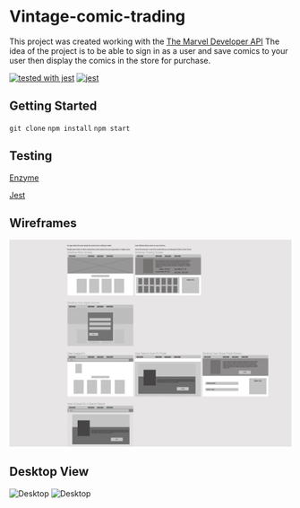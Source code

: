 # Vintage-comic-trading
This project was created working with the [The Marvel Developer API](https://developer.marvel.com/) The idea of the project is to be able to sign in as a user and save comics to your user then display the comics in the store for purchase.

[![tested with jest](https://img.shields.io/badge/tested_with-jest-99424f.svg)](https://github.com/facebook/jest) [![jest](https://jestjs.io/img/jest-badge.svg)](https://github.com/facebook/jest)

## Getting Started
`git clone`
`npm install`
`npm start`

## Testing
[Enzyme](https://github.com/airbnb/enzyme)

[Jest](https://github.com/facebook/jest)

## Wireframes 
![Alt text](https://github.com/marcusp619/vintage-comic-trading/blob/master/src/utils/Assets/Screen%20Shot%202018-11-07%20at%204.23.09%20AM.png?raw=true)

## Desktop View
![Desktop](https://github.com/marcusp619/vintage-comic-trading/blob/master/src/utils/Assets/Screen%20Shot%202018-11-07%20at%204.13.25%20AM.png?raw=true)
![Desktop](https://github.com/marcusp619/vintage-comic-trading/blob/master/src/utils/Assets/Screen%20Shot%202018-11-07%20at%204.13.38%20AM.png?raw=true)
